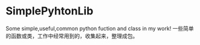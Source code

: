 # SimplePyhtonLib
Some simple,useful,common python fuction and class in my work!
一些简单的函数或类，工作中经常用到的，收集起来，整理成包。
